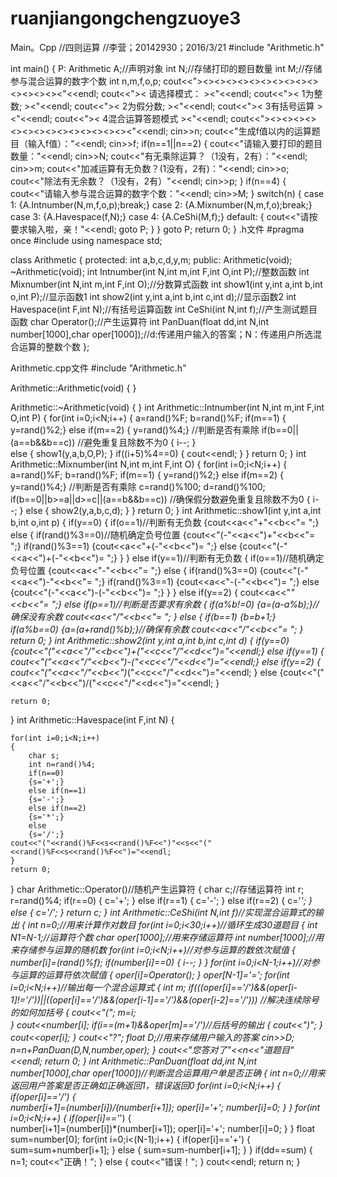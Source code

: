 # ruanjiangongchengzuoye3
Main。Cpp
//四则运算
//李营；20142930；2016/3/21
#include "Arithmetic.h"

int main()
{
    P:
    Arithmetic A;//声明对象
    int N;//存储打印的题目数量
    int M;//存储参与混合运算的数字个数
    int n,m,f,o,p;
    cout<<"><><><><><><><><><><><><><><><"<<endl;
    cout<<"><      请选择模式：        ><"<<endl;
    cout<<"><       1为整数;           ><"<<endl;
    cout<<"><      2为假分数;          ><"<<endl;
    cout<<"><     3有括号运算          ><"<<endl;
    cout<<"><   4混合运算答题模式      ><"<<endl;
    cout<<"><><><><><><><><><><><><><><><"<<endl;
    cin>>n;
    cout<<"生成f值以内的运算题目（输入f值）："<<endl;
    cin>>f;
    if(n==1||n==2)
    {
        cout<<"请输入要打印的题目数量："<<endl;
        cin>>N;
        cout<<"有无乘除运算？（1没有，2有）："<<endl;
        cin>>m;
        cout<<"加减运算有无负数？(1没有，2有)："<<endl;
        cin>>o;
        cout<<"除法有无余数？（1没有，2有）"<<endl;
        cin>>p;
    }
    if(n==4)
    {
        cout<<"请输入参与混合运算的数字个数："<<endl;
        cin>>M;
    }
    switch(n)
    {
        case 1:
            {A.Intnumber(N,m,f,o,p);break;}
        case 2:
            {A.Mixnumber(N,m,f,o);break;}
        case 3:
            {A.Havespace(f,N);}
        case 4:
            {A.CeShi(M,f);}
        default:
            {
                cout<<"请按要求输入啦，亲！"<<endl;
                goto P;
            }
     }
     goto P;
     return 0;
}
.h文件
#pragma once
#include<iostream>
using namespace std;

class Arithmetic
{
protected:
    int a,b,c,d,y,m;
public:
    Arithmetic(void);
    ~Arithmetic(void);
    int Intnumber(int N,int m,int F,int O,int P);//整数函数
    int Mixnumber(int N,int m,int F,int O);//分数算式函数
    int show1(int y,int a,int b,int o,int P);//显示函数1
    int show2(int y,int a,int b,int c,int d);//显示函数2
    int Havespace(int F,int N);//有括号运算函数
    int CeShi(int N,int f);//产生测试题目函数
    char Operator();//产生运算符
    int PanDuan(float dd,int N,int number[1000],char oper[1000]);//d:传递用户输入的答案；N：传递用户所选混合运算的整数个数
};

Arithmetic.cpp文件
#include "Arithmetic.h"


Arithmetic::Arithmetic(void)
{
}


Arithmetic::~Arithmetic(void)
{
}
int Arithmetic::Intnumber(int N,int m,int F,int O,int P)
{
    for(int i=0;i<N;i++)
    {
           a=rand()%F;
           b=rand()%F;
           if(m==1)
           { y=rand()%2;}
           else if(m==2)
           { y=rand()%4;} //判断是否有乘除
           if(b==0||(a==b&&b==c)) //避免重复且除数不为0
             {
                i--;
             }        
            else
             {
                show1(y,a,b,O,P);
             }
           if((i+5)%4==0)
           {
                cout<<endl;
           }
    }
    return 0;
}
int Arithmetic::Mixnumber(int N,int m,int F,int O)
{
    for(int i=0;i<N;i++)
    {
         a=rand()%F;
         b=rand()%F;
         if(m==1)
           { y=rand()%2;}
         else if(m==2)
           { y=rand()%4;} //判断是否有乘除
         c=rand()%100;
         d=rand()%100; 
            if(b==0||b>=a||d>=c||(a==b&&b==c)) //确保假分数避免重复且除数不为0
            {
                i--;
            } 
            else
            {
                show2(y,a,b,c,d);
            }
        }
   return 0;
}
int Arithmetic::show1(int y,int a,int b,int o,int p)
{
      if(y==0)
        { 
           if(o==1)//判断有无负数
             {cout<<a<<"+"<<b<<"=   ";}
           else
              {
                if(rand()%3==0)//随机确定负号位置
                  {cout<<"(-"<<a<<")+"<<b<<"=   ";}
                if(rand()%3==1)
                  {cout<<a<<"+(-"<<b<<")=   ";}
                else
                  {cout<<"(-"<<a<<")+(-"<<b<<")=   ";}
              }
        }
      else if(y==1)//判断有无负数
        { 
            if(o==1)//随机确定负号位置
              {cout<<a<<"-"<<b<<"=   ";}
            else
              {
                if(rand()%3==0)
                  {cout<<"(-"<<a<<")-"<<b<<"=   ";}
                if(rand()%3==1)
                  {cout<<a<<"-(-"<<b<<")=   ";}
                else
                  {cout<<"(-"<<a<<")-(-"<<b<<")=   ";}
              }
        }
      else if(y==2)
        { cout<<a<<"*"<<b<<"=   ";}
      else
        if(p==1)//判断是否要求有余数
        {
            if(a%b!=0)
            {a=(a-a%b);}//确保没有余数
            cout<<a<<"/"<<b<<"=   ";
        }
        else
        {
            if(b==1)
            {b=b+1;}
            if(a%b==0)
            {a=(a+rand()%b);}//确保有余数
            cout<<a<<"/"<<b<<"=   ";
        }
    return 0;
}
int Arithmetic::show2(int y,int a,int b,int c,int d)
{
    if(y==0)
      {cout<<"("<<a<<"/"<<b<<")+("<<c<<"/"<<d<<")="<<endl;}
    else if(y==1)
      { cout<<"("<<a<<"/"<<b<<")-("<<c<<"/"<<d<<")="<<endl;}
    else if(y==2)
      {  cout<<"("<<a<<"/"<<b<<")*("<<c<<"/"<<d<<")="<<endl; }
     else
      {cout<<"("<<a<<"/"<<b<<")/("<<c<<"/"<<d<<")="<<endl; }
    
    return 0;
}
int Arithmetic::Havespace(int F,int N)
{
    
    for(int i=0;i<N;i++)
    {
        char s;
        int n=rand()%4;
        if(n==0)
        {s='+';}
        else if(n==1)
        {s='-';}
        else if(n==2)
        {s='*';}
        else
        {s='/';}
    cout<<"("<<rand()%F<<s<<rand()%F<<")"<<s<<"("<<rand()%F<<s<<rand()%F<<")="<<endl;
    }
    return 0;
}
char Arithmetic::Operator()//随机产生运算符
{
    char c;//存储运算符
    int r;
    r=rand()%4;
    if(r==0)
    {
        c='+';
    }
    else if(r==1)
    {
        c='-';
    }
    else if(r==2)
    {
        c='*';
    }
    else 
    {
        c='/';
    }
    return c;
}
int Arithmetic::CeShi(int N,int f)//实现混合运算式的输出
{
    int n=0;//用来计算作对数目
    for(int i=0;i<30;i++)//循环生成30道题目
    {
        int N1=N-1;//运算符个数
        char oper[1000];//用来存储运算符
        int number[1000];//用来存储参与运算的随机数
        for(int i=0;i<N;i++)//对参与运算的数依次赋值
        {
            number[i]=(rand()%f);
            if(number[i]==0)
            {
                i--;
            }
        }
         for(int i=0;i<N-1;i++)//对参与运算的运算符依次赋值
        {
            oper[i]=Operator();
        }
        oper[N-1]='=';
        for(int i=0;i<N;i++)//输出每一个混合运算式
        {
            int m;
            if(((oper[i]=='/')&&(oper[i-1]!='/'))||((oper[i]=='/')&&(oper[i-1]=='/')&&(oper[i-2]=='/')))
            //解决连续除号的如何加括号
            {
                cout<<"(";
                m=i;        
            }
            cout<<number[i];
            if(i==(m+1)&&oper[m]=='/')//后括号的输出
            {
                cout<<")";
            }
            cout<<oper[i];
        }
        cout<<"?";
        float D;//用来存储用户输入的答案
        cin>>D; 
        n=n+PanDuan(D,N,number,oper);
    }
    cout<<"您答对了"<<n<<"道题目"<<endl;
    return 0;
}
int Arithmetic::PanDuan(float dd,int N,int number[1000],char oper[1000])//判断混合运算用户单是否正确
{
        int n=0;//用来返回用户答案是否正确如正确返回1，错误返回0
        for(int i=0;i<N;i++)
        {
            if(oper[i]=='/')
            {  
               number[i+1]=(number[i])/(number[i+1]);
               oper[i]='+';
               number[i]=0;
            }
        }
        for(int i=0;i<N;i++)
        {
            if(oper[i]=='*')
            {  
               number[i+1]=(number[i])*(number[i+1]);
               oper[i]='+';
               number[i]=0;
            }
        }
        float sum=number[0];
        for(int i=0;i<(N-1);i++)
        {
            if(oper[i]=='+')
            {  
               sum=sum+number[i+1];
            }
            else
            {
               sum=sum-number[i+1]; 
            }
        }
        if(dd==sum)
        {
            n=1;
            cout<<"正确！";
        }
        else
        {
            cout<<"错误！";
        }
        cout<<endl;
        return n;
}
